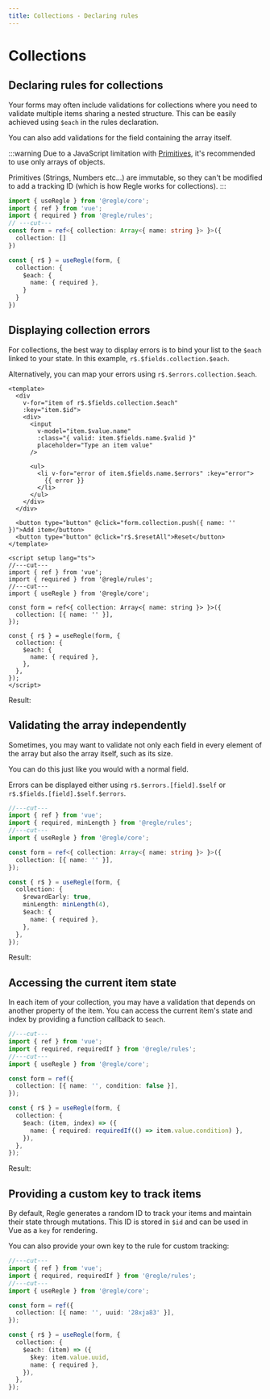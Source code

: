 ```yaml
---
title: Collections - Declaring rules
---
```


<script setup>
import DisplayingCollectionErrors from '../parts/components/collections/DisplayingCollectionErrors.vue';
import AccessingCurrentItemState from '../parts/components/collections/AccessingCurrentItemState.vue';
import ValidatingArray from '../parts/components/collections/ValidatingArray.vue';
</script>

# Collections

## Declaring rules for collections

Your forms may often include validations for collections where you need to validate multiple items sharing a nested structure. This can be easily achieved using `$each` in the rules declaration.

You can also add validations for the field containing the array itself.

:::warning
Due to a JavaScript limitation with [Primitives](https://developer.mozilla.org/en-US/docs/Glossary/Primitive), it's recommended to use only arrays of objects.

Primitives (Strings, Numbers etc...) are immutable, so they can't be modified to add a tracking ID (which is how Regle works for collections).
:::

```ts twoslash
import { useRegle } from '@regle/core';
import { ref } from 'vue';
import { required } from '@regle/rules';
// ---cut---
const form = ref<{ collection: Array<{ name: string }> }>({
  collection: []
})

const { r$ } = useRegle(form, {
  collection: {
    $each: {
      name: { required },
    }
  }
})
```


## Displaying collection errors

For collections, the best way to display errors is to bind your list to the `$each` linked to your state. In this example, `r$.$fields.collection.$each`.

Alternatively, you can map your errors using `r$.$errors.collection.$each`.

```vue twoslash
<template>
  <div 
    v-for="item of r$.$fields.collection.$each" 
    :key="item.$id">
    <div>
      <input
        v-model="item.$value.name"
        :class="{ valid: item.$fields.name.$valid }"
        placeholder="Type an item value"
      />

      <ul>
        <li v-for="error of item.$fields.name.$errors" :key="error">
          {{ error }}
        </li>
      </ul>
    </div>
  </div>

  <button type="button" @click="form.collection.push({ name: '' })">Add item</button>
  <button type="button" @click="r$.$resetAll">Reset</button>
</template>

<script setup lang="ts">
//---cut---
import { ref } from 'vue';
import { required } from '@regle/rules';
//---cut---
import { useRegle } from '@regle/core';

const form = ref<{ collection: Array<{ name: string }> }>({
  collection: [{ name: '' }],
});

const { r$ } = useRegle(form, {
  collection: {
    $each: {
      name: { required },
    },
  },
});
</script>
```

Result: 

<DisplayingCollectionErrors/>


## Validating the array independently

Sometimes, you may want to validate not only each field in every element of the array but also the array itself, such as its size.

You can do this just like you would with a normal field.

Errors can be displayed either using `r$.$errors.[field].$self` or `r$.$fields.[field].$self.$errors`.


```ts twoslash
//---cut---
import { ref } from 'vue';
import { required, minLength } from '@regle/rules';
//---cut---
import { useRegle } from '@regle/core';

const form = ref<{ collection: Array<{ name: string }> }>({
  collection: [{ name: '' }],
});

const { r$ } = useRegle(form, {
  collection: {
    $rewardEarly: true,
    minLength: minLength(4),
    $each: {
      name: { required },
    },
  },
});
```

Result:

<ValidatingArray />


## Accessing the current item state

In each item of your collection, you may have a validation that depends on another property of the item.
You can access the current item's state and index by providing a function callback to `$each`.

```ts twoslash
//---cut---
import { ref } from 'vue';
import { required, requiredIf } from '@regle/rules';
//---cut---
import { useRegle } from '@regle/core';

const form = ref({
  collection: [{ name: '', condition: false }],
});

const { r$ } = useRegle(form, {
  collection: {
    $each: (item, index) => ({
      name: { required: requiredIf(() => item.value.condition) },
    }),
  },
});
```

Result:

<AccessingCurrentItemState />

## Providing a custom key to track items

By default, Regle generates a random ID to track your items and maintain their state through mutations. This ID is stored in `$id` and can be used in Vue as a `key` for rendering.

You can also provide your own key to the rule for custom tracking:


```ts twoslash
//---cut---
import { ref } from 'vue';
import { required, requiredIf } from '@regle/rules';
//---cut---
import { useRegle } from '@regle/core';

const form = ref({
  collection: [{ name: '', uuid: '28xja83' }],
});

const { r$ } = useRegle(form, {
  collection: {
    $each: (item) => ({
      $key: item.value.uuid,
      name: { required },
    }),
  },
});
```
